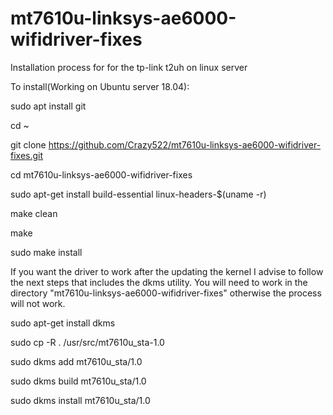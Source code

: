 # mt7610u-linksys-ae6000-wifidriver-fixes
Installation process for for the tp-link t2uh on linux server

To install(Working on Ubuntu server 18.04):


sudo apt install git

cd ~

git clone https://github.com/Crazy522/mt7610u-linksys-ae6000-wifidriver-fixes.git

cd mt7610u-linksys-ae6000-wifidriver-fixes

sudo apt-get install build-essential linux-headers-$(uname -r)

make clean

make

sudo make install

If you want the driver to work after the updating the kernel I advise to follow the next steps that includes the dkms utility. You will need to work in the directory "mt7610u-linksys-ae6000-wifidriver-fixes" otherwise the process will not work.

sudo apt-get install dkms  

sudo cp -R . /usr/src/mt7610u_sta-1.0

sudo dkms add mt7610u_sta/1.0

sudo dkms build mt7610u_sta/1.0

sudo dkms install mt7610u_sta/1.0



